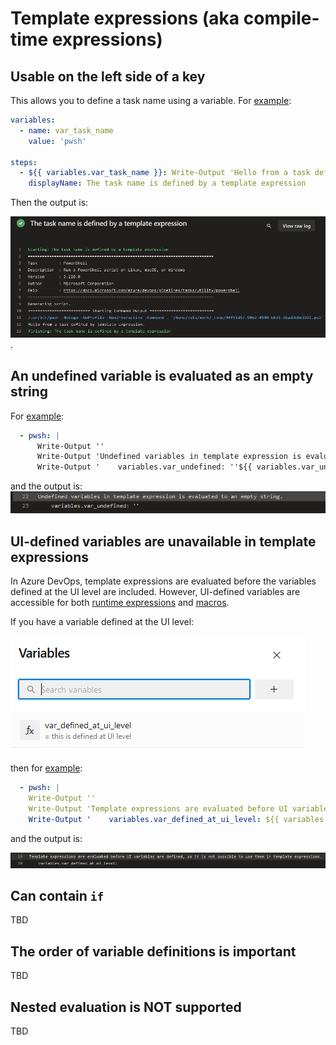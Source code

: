 # Template expressions (aka compile-time expressions)

## Usable on the left side of a key

This allows you to define a task name using a variable. For [example](https://github.com/JakubLinhart/AzureDevOpsBattlefield/blob/9db84151d6a37aae91ebda190ad7ac7c662a51f7/pipelines/template-expressions.yml#L73):

```yaml
variables:
  - name: var_task_name
    value: 'pwsh'

steps:
  - ${{ variables.var_task_name }}: Write-Output 'Hello from a task defined by template expression.'
    displayName: The task name is defined by a template expression
```

Then the output is:

[![task name defined by a variable](images/template-expressions-variable-task-name-output.png)](https://dev.azure.com/linj/AzureDevOpsBattleground/_build/results?buildId=260&view=logs&j=0ab14b9f-e499-56d5-97b1-fd98b70ea339&t=bd5b3379-fc2b-58be-675b-6db955a3e723).

## An undefined variable is evaluated as an empty string

For [example](https://github.com/JakubLinhart/AzureDevOpsBattlefield/blob/9db84151d6a37aae91ebda190ad7ac7c662a51f7/pipelines/template-expressions.yml#L54):

```yaml
  - pwsh: |
      Write-Output ''
      Write-Output 'Undefined variables in template expression is evaluated to an empty string.'
      Write-Output '    variables.var_undefined: ''${{ variables.var_undefined }}'''
```

and the output is:
[![undefined variable ouptut](images/template-expressions-undefined-variable-output.png)](https://dev.azure.com/linj/AzureDevOpsBattleground/_build/results?buildId=262&view=logs&j=0ab14b9f-e499-56d5-97b1-fd98b70ea339&t=5e8f27c5-64d0-5083-9c85-d2ff9773c863&l=22)

## UI-defined variables are unavailable in template expressions

In Azure DevOps, template expressions are evaluated before the variables defined at the UI level are included. However, UI-defined variables are accessible for both [runtime expressions](/#runtime-expressions) and [macros](/#macros).

If you have a variable defined at the UI level:

![var_defined_at_ui_level variable definition](images/template-expressions-ui-level-variables.png)

then for [example]([TBD](https://github.com/JakubLinhart/AzureDevOpsBattlefield/blob/9db84151d6a37aae91ebda190ad7ac7c662a51f7/pipelines/template-expressions.yml#L51C82-L51C106)):

```yaml
  - pwsh: |
    Write-Output ''
    Write-Output 'Template expressions are evaluated before UI variables are defined, so it is not possible to use them in template expressions.'
    Write-Output '    variables.var_defined_at_ui_level: ${{ variables.var_defined_at_ui_level }}'
```

and the output is:

[![ui defined template expression evaluation output](images/template-expressions-ui-level-variables-output.png)](https://dev.azure.com/linj/AzureDevOpsBattleground/_build/results?buildId=262&view=logs&j=0ab14b9f-e499-56d5-97b1-fd98b70ea339&t=5e8f27c5-64d0-5083-9c85-d2ff9773c863&l=19)

## Can contain `if`

TBD

## The order of variable definitions is important

TBD

## Nested evaluation is NOT supported

TBD